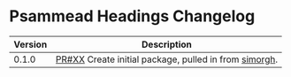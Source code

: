 # Psammead Headings Changelog

| Version | Description |
|---------|-------------|
| 0.1.0   | [PR#XX](https://github.com/BBC-News/psammead/pull/XX) Create initial package, pulled in from [simorgh](https://github.com/BBC-News/simorgh). |
